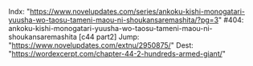 Indx: "https://www.novelupdates.com/series/ankoku-kishi-monogatari-yuusha-wo-taosu-tameni-maou-ni-shoukansaremashita/?pg=3"
#404: ankoku-kishi-monogatari-yuusha-wo-taosu-tameni-maou-ni-shoukansaremashita [c44 part2]
Jump: "https://www.novelupdates.com/extnu/2950875/"
Dest: "https://wordexcerpt.com/chapter-44-2-hundreds-armed-giant/"